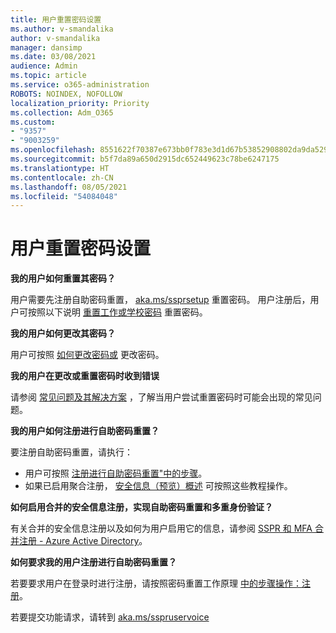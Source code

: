 ```yaml
---
title: 用户重置密码设置
ms.author: v-smandalika
author: v-smandalika
manager: dansimp
ms.date: 03/08/2021
audience: Admin
ms.topic: article
ms.service: o365-administration
ROBOTS: NOINDEX, NOFOLLOW
localization_priority: Priority
ms.collection: Adm_O365
ms.custom:
- "9357"
- "9003259"
ms.openlocfilehash: 8551622f70387e673bb0f783e3d1d67b53852908802da9da5295f521775bacf8
ms.sourcegitcommit: b5f7da89a650d2915dc652449623c78be6247175
ms.translationtype: HT
ms.contentlocale: zh-CN
ms.lasthandoff: 08/05/2021
ms.locfileid: "54084048"
---
```

# <a name="user-reset-password-setup"></a>用户重置密码设置

**我的用户如何重置其密码？**

用户需要先注册自助密码重置， [aka.ms/ssprsetup](https://mysignins.microsoft.com/security-info) 重置密码。 用户注册后，用户可按照以下说明 [重置工作或学校密码](https://docs.microsoft.com/azure/active-directory/user-help/active-directory-passwords-update-your-own-password) 重置密码。

**我的用户如何更改其密码？**

用户可按照 [如何更改密码或](https://docs.microsoft.com/azure/active-directory/user-help/active-directory-passwords-update-your-own-password) 更改密码。

**我的用户在更改或重置密码时收到错误**

请参阅 [常见问题及其解决方案](https://docs.microsoft.com/azure/active-directory/user-help/active-directory-passwords-update-your-own-password) ，了解当用户尝试重置密码时可能会出现的常见问题。

**我的用户如何注册进行自助密码重置？**

要注册自助密码重置，请执行：

- 用户可按照 [注册进行自助密码重置"中的步骤](https://docs.microsoft.com/azure/active-directory/user-help/active-directory-passwords-reset-register)。
- 如果已启用聚合注册， [安全信息（预览）概述](https://docs.microsoft.com/azure/active-directory/user-help/security-info-setup-signin) 可按照这些教程操作。

**如何启用合并的安全信息注册，实现自助密码重置和多重身份验证？**

有关合并的安全信息注册以及如何为用户启用它的信息，请参阅 [SSPR 和 MFA 合并注册 - Azure Active Directory](https://docs.microsoft.com/azure/active-directory/authentication/concept-registration-mfa-sspr-combined)。

**如何要求我的用户注册进行自助密码重置？**

若要要求用户在登录时进行注册，请按照密码重置工作原理 [中的步骤操作：注册](https://docs.microsoft.com/azure/active-directory/authentication/concept-sspr-howitworks)。

若要提交功能请求，请转到 [aka.ms/sspruservoice](https://feedback.azure.com/forums/169401-azure-active-directory/category/166251-self-service-password-reset)



 












